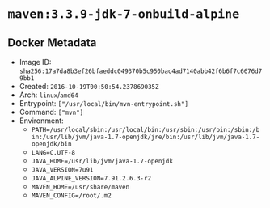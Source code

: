# `maven:3.3.9-jdk-7-onbuild-alpine`

## Docker Metadata

- Image ID: `sha256:17a7da8b3ef26bfaeddc049370b5c950bac4ad7140abb42f6b6f7c6676d79bb1`
- Created: `2016-10-19T00:50:54.237869035Z`
- Arch: `linux`/`amd64`
- Entrypoint: `["/usr/local/bin/mvn-entrypoint.sh"]`
- Command: `["mvn"]`
- Environment:
  - `PATH=/usr/local/sbin:/usr/local/bin:/usr/sbin:/usr/bin:/sbin:/bin:/usr/lib/jvm/java-1.7-openjdk/jre/bin:/usr/lib/jvm/java-1.7-openjdk/bin`
  - `LANG=C.UTF-8`
  - `JAVA_HOME=/usr/lib/jvm/java-1.7-openjdk`
  - `JAVA_VERSION=7u91`
  - `JAVA_ALPINE_VERSION=7.91.2.6.3-r2`
  - `MAVEN_HOME=/usr/share/maven`
  - `MAVEN_CONFIG=/root/.m2`
